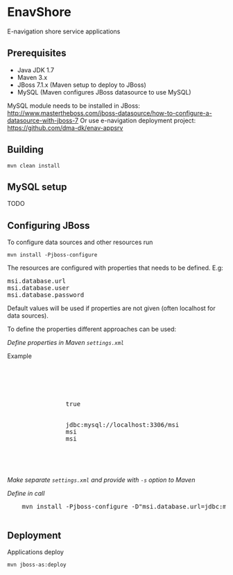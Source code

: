# EnavShore #

E-navigation shore service applications

## Prerequisites ##

* Java JDK 1.7
* Maven 3.x
* JBoss 7.1.x (Maven setup to deploy to JBoss)
* MySQL (Maven configures JBoss datasource to use MySQL)

MySQL module needs to be installed in JBoss: 
<http://www.mastertheboss.com/jboss-datasource/how-to-configure-a-datasource-with-jboss-7>
Or use e-navigation deployment project:
<https://github.com/dma-dk/enav-appsrv>


## Building ##

	mvn clean install

## MySQL setup ##

TODO

## Configuring JBoss ##

To configure data sources and other resources run

	mvn install -Pjboss-configure

The resources are configured with properties that needs to be defined. E.g:

<pre>
msi.database.url
msi.database.user
msi.database.password
</pre>

Default values will be used if properties are not given (often localhost for data sources).

To define the properties different approaches can be used:

*Define properties in Maven `settings.xml`*

Example
<pre>
<settings xmlns="http://maven.apache.org/SETTINGS/1.1.0" xmlns:xsi="http://www.w3.org/2001/XMLSchema-instance"
  xsi:schemaLocation="http://maven.apache.org/SETTINGS/1.1.0 http://maven.apache.org/xsd/settings-1.1.0.xsd">

	<profiles>
		<profile>
			<activation>
				<activeByDefault>true</activeByDefault>					
			</activation>
			<properties>
				<msi.database.url>jdbc:mysql://localhost:3306/msi</msi.database.url>
				<msi.database.user>msi</msi.database.user>
				<msi.database.password>msi</msi.database.password>
			</properties>
		</profile>
	</profiles>
</settings>
</pre>

*Make separate `settings.xml` and provide with `-s` option to Maven*

*Define in call*
  <pre>
  	mvn install -Pjboss-configure -D"msi.database.url=jdbc:mysql://10.0.0.3:3306/msi" ...	
  </pre>

## Deployment ##

Applications deploy

	mvn jboss-as:deploy


	

